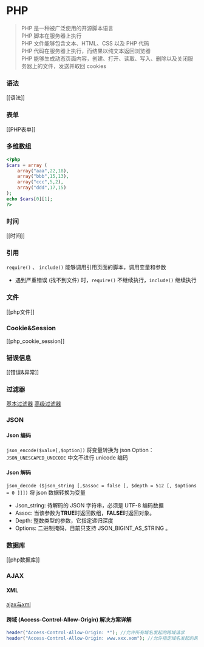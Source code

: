 # PHP
> PHP 是一种被广泛使用的开源脚本语言  
> PHP 脚本在服务器上执行  
> PHP 文件能够包含文本、HTML、CSS 以及 PHP 代码  
> PHP 代码在服务器上执行，而结果以纯文本返回浏览器  
> PHP 能够生成动态页面内容，创建、打开、读取、写入、删除以及关闭服务器上的文件，发送并取回 cookies 

### 语法
[[语法]]
### 表单
[[PHP表单]]
### 多维数组
```php
<?php
$cars = array (
  	array("aaa",22,18),
  	array("bbb",15,13),
  	array("ccc",5,2),
  	array("ddd",17,15)
);
echo $cars[0][1];
?>
```
### 时间
[[时间]]
### 引用
`require()` 、 `include()`
能够调用引用页面的脚本，调用变量和参数
- 遇到严重错误 (找不到文件) 时，`require()` 不继续执行，`include()` 继续执行
### 文件
[[php文件]]
### Cookie&Session
[[php_cookie_session]]
### 错误信息
[[错误&异常]]
### 过滤器
[基本过滤器](https://www.runoob.com/php/php-filter.html)
[高级过滤器](https://www.runoob.com/php/php-filter-advanced.html)
### JSON
#### Json 编码
`json_encode($value[,$option])`
将变量转换为 json
Option：`JSON_UNESCAPED_UNICODE` 中文不进行 unicode 编码
#### Json 解码
`json_decode ($json_string [,$assoc = false [, $depth = 512 [, $options = 0 ]]])`
将 json 数据转换为变量
- Json_string: 待解码的 JSON 字符串，必须是 UTF-8 编码数据
- Assoc: 当该参数为**TRUE**时返回数组，**FALSE**时返回对象。
- Depth: 整数类型的参数，它指定递归深度
- Options: 二进制掩码，目前只支持 JSON_BIGINT_AS_STRING 。	
### 数据库
[[php数据库]]

### AJAX
#### XML
[ajax与xml](https://www.runoob.com/php/php-ajax-xml.html)
#### 跨域 (Access-Control-Allow-Origin) 解决方案详解
```php
header("Access-Control-Allow-Origin: *"); //允许所有域名发起的跨域请求
header("Access-Control-Allow-Origin: www.xxx.xom"); //允许指定域名发起的跨域请求
```
